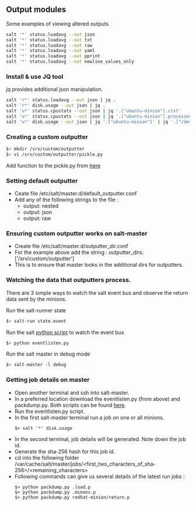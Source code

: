 ## Output modules

Some examples of viewing altered outputs
```sh
salt '*' status.loadavg --out json
salt '*' status.loadavg --out txt
salt '*' status.loadavg --out raw
salt '*' status.loadavg --out yaml
salt '*' status.loadavg --out pprint
salt '*' status.loadavg --out newline_values_only
```

### Install & use JQ tool
jq provides additional json manipulation.

```sh
salt 'r*' status.loadavg --out json | jq .
salt 'r*' disk.usage --out json | jq .
salt 'u*' status.cpustats --out json | jq '.["ubuntu-minion"].ctxt'
salt 'u*' status.cpustats --out json | jq '.["ubuntu-minion"].processes'
salt 'u*' disk.usage --out json | jq '.["ubuntu-minion"]' | jq '.["/dev"]'
```

### Creating a custom outputter
```sh
$> mkdir /srv/custom/outputter
$> vi /srv/custom/outputter/pickle.py
```
Add function to the pickle.py from [here](https://github.com/nobleprog-salt/salt-apps/blob/master/custom/outputter/pickle.py)

### Setting default outputter
  - Ceate file /etc/salt/master.d/default_outputter.conf
  - Add any of the following strings to the file :
    - output: nested
    - output: json
    - output: raw

### Ensuring custom outputter works on salt-master
  - Create file /etc/salt/master.d/outputter_dir.conf
  - For the example above add the string : outputter_dirs: ['/srv/custom/outputter']
  - This is to ensure that master looks in the additional dirs for outputters. 

### Watching the data that outputters process.
There are 3 simple ways to watch the salt event bus and observe the return data sent by the minions.     

Run the salt-runner state   
```sh
$> salt-run state.event
```

Run the salt [python script](https://github.com/saltstack/salt/blob/2017.7/tests/eventlisten.py) to watch the event bus  
```sh
$> python eventlisten.py
```

Run the salt master in debug mode
```sh
$> salt-master -l debug
```

### Getting job details on master

- Open another terminal and ssh into salt-master.     
- In a preferred location download the eventlisten.py (from above) and packdump.py. Both scripts can be found [here](https://github.com/saltstack/salt/tree/2017.7/tests).     
- Run the eventlisten.py script.
- In the first salt-master terminal run a job on one or all minions.     
  ```
  $> salt '*' disk.usage
  ```
- In the second terminal, job details will be generated. Note down the job id.    
- Generate the sha-256 hash for this job id.    
- cd into the following folder /var/cache/salt/master/jobs/<first_two_characters_of_sha-256>/<remaining_characters>
- Following commands can give us several details of the latest run jobs :
  ```
  $> python packdump.py .load.p
  $> python packdump.py .minons.p
  $> python packdump.py redhat-minion/return.p
  ```
